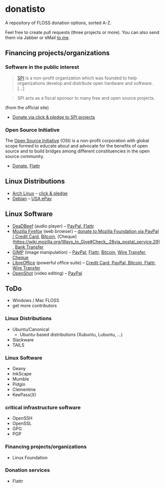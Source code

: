 # donatisto
A repository of FLOSS donation options, sorted A-Z.

Feel free to create pull requests (three projects or more). You can also send them via Jabber or eMail [to me](http://phre4k.at).

## Financing projects/organizations

### Software in the public interest
>[SPI](http://www.spi-inc.org/) is a non-profit organization which was 
founded to help organizations develop and distribute open hardware and 
software. [...]

>SPI acts as a fiscal sponsor to many free and open source projects.

(from the official site)

* [Donate via click & pledge to SPI projects](https://co.clickandpledge.com/advanced/default.aspx?wid=34115)

### Open Source Initiative

The [Open Source Initiative](http://opensource.org) (OSI) is a non-profit corporation with global scope formed to educate about and advocate for the benefits of open source and to build bridges among different constituencies in the open source community.

* [Donate](http://opensource.org/donate), [Flattr](https://flattr.com/thing/448050/Open-Source-Initiative-OSI)

## Linux Distributions
* [Arch Linux](https://www.archlinux.org/) – [click & pledge](https://co.clickandpledge.com/advanced/default.aspx?wid=47294)
* [Debian](https://www.debian.org/) – [USA ePay](https://www.debian.org/donations#spi-usa-epay)

## Linux Software
* [DeaDBeef](http://deadbeef.sourceforge.net) (audio player) – [PayPal, Flattr](http://deadbeef.sourceforge.net/support.html)
* [Mozilla Firefox](https://www.mozilla.org/firefox/) (web browser) – [donate to Mozilla Foundation via PayPal / Credit Card](https://sendto.mozilla.org), [Bitcoin](https://sendto.mozilla.org/page/content/give-bitcoin/), [Cheque](https://wiki.mozilla.org/Ways_to_Give#Check_.28via_postal_service.29], [Bank Transfer](https://wiki.mozilla.org/Ways_to_Give#Bank_Transfer)
* [GIMP](http://www.gimp.org/) (image manipulation) – [PayPal](http://www.gimp.org/donating/#paypal), [Flattr](http://www.gimp.org/donating/#flattr), [Bitcoin](http://www.gimp.org/donating/#bitcoin), [Wire Transfer](http://www.gimp.org/donating/#wire), [Cheque](http://www.gimp.org/donating/#cheque)
* [LibreOffice](http://www.libreoffice.org/) (powerful office suite) – [Credit Card, PayPal, Bitcoin, Flattr, Wire Transfer](http://www.libreoffice.org/donate/)
* [OpenShot](http://openshot.org/) (video editing) – [PayPal](http://openshot.org/donate/)

## ToDo

* Windows / Mac FLOSS
* get more contributors

### Linux Distributions
* Ubuntu/Canonical
  * Ubuntu-based distributions (Xubuntu, Lubuntu, ...)
* Slackware
* TAILS

### Linux Software
* Geany
* InkScape
* Mumble
* Pidgin
* Clementine
* KeePass(X)

### critical infrastructure software
* OpenSSH
* OpenSSL
* GPG
* PGP

### Financing projects/organizations
* Linux Foundation

### Donation services
* Flattr
